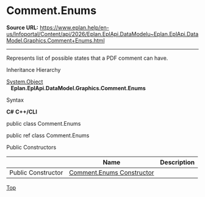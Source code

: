 # Comment.Enums

**Source URL:** https://www.eplan.help/en-us/Infoportal/Content/api/2026/Eplan.EplApi.DataModelu~Eplan.EplApi.DataModel.Graphics.Comment+Enums.html

---

Represents list of possible states that a PDF comment can have.

Inheritance Hierarchy

[System.Object](#)  
   **Eplan.EplApi.DataModel.Graphics.Comment.Enums**

Syntax

**C#**
**C++/CLI**


public class Comment.Enums

public ref class Comment.Enums

Public Constructors

|  | Name | Description |
| --- | --- | --- |
| Public Constructor | [Comment.Enums Constructor](Eplan.EplApi.DataModelu~Eplan.EplApi.DataModel.Graphics.Comment+Enums~_ctor.html) |  |

[Top](#top)
